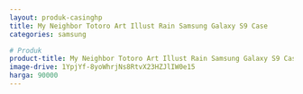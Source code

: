 ```yaml
---
layout: produk-casinghp
title: My Neighbor Totoro Art Illust Rain Samsung Galaxy S9 Case
categories: samsung

# Produk
product-title: My Neighbor Totoro Art Illust Rain Samsung Galaxy S9 Case
image-drive: 1YpjYf-8yoWhrjNs8RtvX23HZJlIW0e15
harga: 90000
---
```

